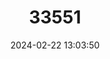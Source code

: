 ---
title: "33551"
category: "Glionnetia sericea"
draft: false
date: 2024-02-22 13:03:50
languages:
  Creoles and pidgins, French-based (Other): ["Manglye-d-Granbwa"]
---